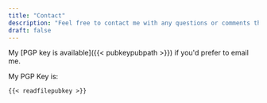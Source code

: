 ```yaml
---
title: "Contact"
description: "Feel free to contact me with any questions or comments that you have."
draft: false
---
```


My [PGP key is available]({{< pubkeypubpath >}}) if you'd prefer to email me.

My PGP Key is:
```
{{< readfilepubkey >}}
```
